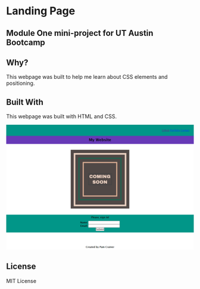 # Landing Page

## Module One mini-project for UT Austin Bootcamp

## Why?
This webpage was built to help me learn about CSS elements and positioning. 

## Built With
This webpage was built with HTML and CSS.

![Alt text](<Landing Page.png>)

## License
MIT License


